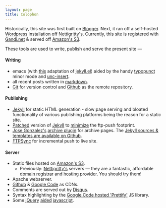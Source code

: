 ```yaml
---
layout: page
title: Colophon
---
```


Historically, this site was first built on [Blogger](http://sricharan-log.blogspot.com). Next, it ran off a self-hosted [Wordpress](http://wordpress.org) installation off [Nettigritty's](http://nettigritty.com). Currently, this site is registered with [Gandi.net](http://gandi.net) & served off [Amazon's S3](https://aws.amazon.com/s3).

These tools are used to write, publish and serve the present site &mdash;

#### Writing
- emacs (with [this](https://gist.github.com/1171592) adaptation of [jekyll.el](https://github.com/talison/jekyll.el)) aided by the handy [typopunct](http://www.emacswiki.org/emacs/TypographicalPunctuationMarks) minor mode and [unc-insert](http://www.gnu.org/s/libtool/manual/emacs/International-Chars.html).
- all recent posts written in [markdown](http://daringfireball.net/projects/markdown/).
- [Git](http://git-scm.com/) for version control and [Github](https://github.com/scharan) as the remote repository.

#### Publishing
- [Jekyll](http://jekyllrb.com) for static HTML generation - slow page serving and bloated functionality of various publishing platforms being the reason for a static site.
- [Patched](https://github.com/scharan/jekyll/compare/handle-modified-timestamps#diff-0) version of [Jekyll](http://jekyllrb.com) to [minimize](/blog/2011/09/02/jekyll-feature-retain-modified-time-stamp/) the ftp-push footprint.
- [Jose Gonzalez's](http://josediazgonzalez.com/) [archive plugin](https://github.com/josegonzalez/josediazgonzalez.com/blob/master/_plugins/archive.rb) for archive pages. The [Jekyll sources & templates are available on Github](https://github.com/scharan/scharan.github.com/).
- [FTPSync](http://sourceforge.net/projects/ftpsync/) for incremental push to live site.

#### Server
- Static files hosted on [Amazon's S3](https://aws.amazon.com/s3). 
    * Previously: [Nettigritty's](http://nettigritty.com) servers &mdash; they are a fantastic, affordable [domain registrar](http://domains.nettigritty.com/) and [hosting provider](http://www.nettigritty.com/linuxwebhosting.php). You should try them!
- Apache webserver.
- [Github](https://github.com/scharan/munich) & [Google Code](http://code.google.com/) as CDNs.
- Comments are served out by [Disqus](http://disqus.com).
- Syntax highlighting by the [Google Code hosted 'Prettify'](http://code.google.com/p/google-code-prettify/) JS library.
- Some [jQuery](http://jquery.com/) [aided](https://github.com/scharan/munich/blob/master/prettify-adapter.js) [javascript](https://github.com/scharan/munich/blob/master/customize-disqus.js).